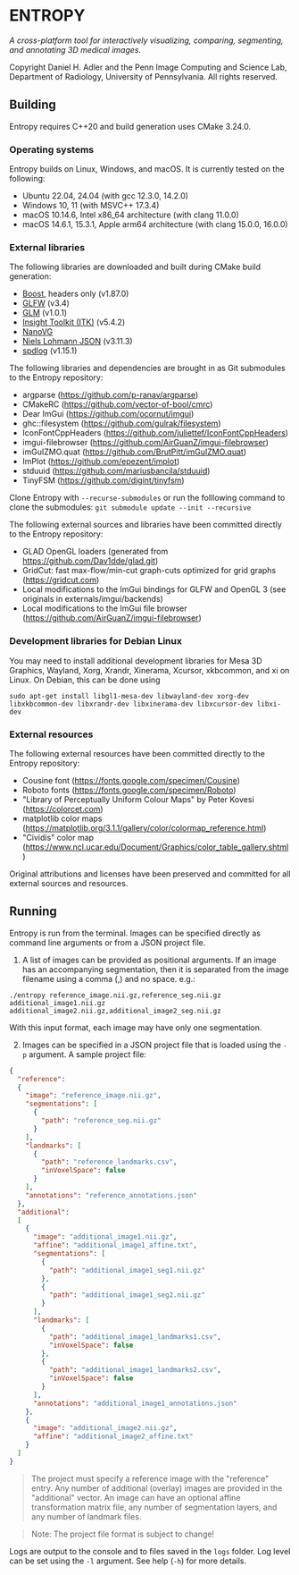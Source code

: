 # ENTROPY
*A cross-platform tool for interactively visualizing, comparing, segmenting, and annotating 3D medical images.*

Copyright Daniel H. Adler and the Penn Image Computing and Science Lab, Department of Radiology, University of Pennsylvania.
All rights reserved.


## Building
Entropy requires C++20 and build generation uses CMake 3.24.0.

### Operating systems
Entropy builds on Linux, Windows, and macOS. It is currently tested on the following:

* Ubuntu 22.04, 24.04 (with gcc 12.3.0, 14.2.0)
* Windows 10, 11 (with MSVC++ 17.3.4)
* macOS 10.14.6, Intel x86_64 architecture (with clang 11.0.0)
* macOS 14.6.1, 15.3.1, Apple arm64 architecture (with clang 15.0.0, 16.0.0)

### External libraries
The following libraries are downloaded and built during CMake build generation:
* [Boost](https://github.com/boostorg/boost), headers only (v1.87.0)
* [GLFW](https://github.com/glfw/glfw) (v3.4)
* [GLM](https://github.com/g-truc/glm) (v1.0.1)
* [Insight Toolkit (ITK)](https://github.com/InsightSoftwareConsortium/ITK) (v5.4.2)
* [NanoVG](https://github.com/memononen/nanovg)
* [Niels Lohmann JSON](https://github.com/nlohmann/json) (v3.11.3)
* [spdlog](https://github.com/gabime/spdlog) (v1.15.1)

The following libraries and dependencies are brought in as Git submodules to the Entropy repository:
* argparse (https://github.com/p-ranav/argparse)
* CMakeRC (https://github.com/vector-of-bool/cmrc)
* Dear ImGui (https://github.com/ocornut/imgui)
* ghc::filesystem (https://github.com/gulrak/filesystem)
* IconFontCppHeaders (https://github.com/juliettef/IconFontCppHeaders)
* imgui-filebrowser (https://github.com/AirGuanZ/imgui-filebrowser)
* imGuIZMO.quat (https://github.com/BrutPitt/imGuIZMO.quat)
* ImPlot (https://github.com/epezent/implot)
* stduuid (https://github.com/mariusbancila/stduuid)
* TinyFSM (https://github.com/digint/tinyfsm)

Clone Entropy with `--recurse-submodules` or run the folllowing command to clone the submodules:
`git submodule update --init --recursive`

The following external sources and libraries have been committed directly to the Entropy repository:
* GLAD OpenGL loaders (generated from https://github.com/Dav1dde/glad.git)
* GridCut: fast max-flow/min-cut graph-cuts optimized for grid graphs (https://gridcut.com)
* Local modifications to the ImGui bindings for GLFW and OpenGL 3 (see originals in externals/imgui/backends)
* Local modifications to the ImGui file browser (https://github.com/AirGuanZ/imgui-filebrowser)


### Development libraries for Debian Linux
You may need to install additional development libraries for Mesa 3D Graphics, Wayland, Xorg, Xrandr, Xinerama, Xcursor, xkbcommon, and xi on Linux. On Debian, this can be done using

`sudo apt-get install libgl1-mesa-dev libwayland-dev xorg-dev libxkbcommon-dev libxrandr-dev libxinerama-dev libxcursor-dev libxi-dev`


### External resources
The following external resources have been committed directly to the Entropy repository:

* Cousine font (https://fonts.google.com/specimen/Cousine)
* Roboto fonts (https://fonts.google.com/specimen/Roboto)
* "Library of Perceptually Uniform Colour Maps" by Peter Kovesi (https://colorcet.com)
* matplotlib color maps (https://matplotlib.org/3.1.1/gallery/color/colormap_reference.html)
* "Cividis" color map (https://www.ncl.ucar.edu/Document/Graphics/color_table_gallery.shtml)

Original attributions and licenses have been preserved and committed for all external sources and resources.


## Running
Entropy is run from the terminal. Images can be specified directly as command line arguments or from a JSON project file.

1. A list of images can be provided as positional arguments. If an image has an accompanying segmentation, then it is separated from the image filename using a comma (,) and no space. e.g.:

`./entropy reference_image.nii.gz,reference_seg.nii.gz additional_image1.nii.gz additional_image2.nii.gz,additional_image2_seg.nii.gz`

With this input format, each image may have only one segmentation.

2. Images can be specified in a JSON project file that is loaded using the `-p` argument. A sample project file:
```json
{
  "reference":
  {
    "image": "reference_image.nii.gz",
    "segmentations": [
      {
        "path": "reference_seg.nii.gz"
      }
    ],
    "landmarks": [
      {
        "path": "reference_landmarks.csv",
        "inVoxelSpace": false
      }
    ],
    "annotations": "reference_annotations.json"
  },
  "additional":
  [
    {
      "image": "additional_image1.nii.gz",
      "affine": "additional_image1_affine.txt",
      "segmentations": [
        {
          "path": "additional_image1_seg1.nii.gz"
        },
        {
          "path": "additional_image1_seg2.nii.gz"
        }
      ],
      "landmarks": [
        {
          "path": "additional_image1_landmarks1.csv",
          "inVoxelSpace": false
        },
        {
          "path": "additional_image1_landmarks2.csv",
          "inVoxelSpace": false
        }
      ],
      "annotations": "additional_image1_annotations.json"
    },
    {
      "image": "additional_image2.nii.gz",
      "affine": "additional_image2_affine.txt"
    }
  ]
}
```

> The project must specify a reference image with the "reference" entry. Any number of additional (overlay) images are provided in the "additional" vector. An image can have an optional affine transformation matrix file, any number of segmentation layers, and any number of landmark files.

> Note: The project file format is subject to change!

Logs are output to the console and to files saved in the `logs` folder. Log level can be set using the `-l` argument. See help (`-h`) for more details.
